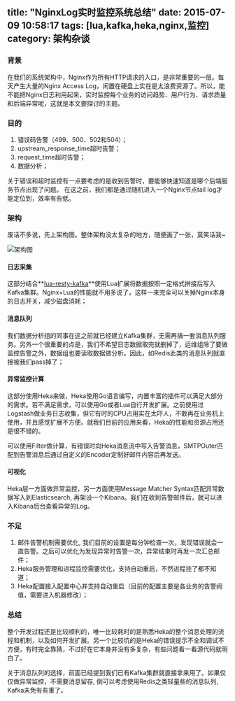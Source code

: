 title: "NginxLog实时监控系统总结"
date: 2015-07-09 10:58:17
tags: [lua,kafka,heka,nginx,监控]
category: 架构杂谈
---

### 背景
在我们的系统架构中，Nginx作为所有HTTP请求的入口，是非常重要的一层。每天产生大量的Nginx Access Log，闲置在硬盘上实在是太浪费资源了。所以，能不能把Nginx日志利用起来，实时监控每个业务的访问趋势、用户行为、请求质量和后端异常呢，这就是本文要探讨的主题。

### 目的

1. 错误码告警（499、500、502和504）；
2. upstream_response_time超时告警；
3. request_time超时告警；
4. 数据分析；


关于错误和超时监控有一点要考虑的是收到告警时，要能够快速知道是哪个后端服务节点出现了问题。
在这之前，我们都是通过随机进入一个Nginx节点tail log才能定位到，效率有些低。

### 架构
废话不多说，先上架构图。整体架构没太复杂的地方，随便画了一张，莫笑话我~ 

![架构图](http://7lrvxo.com1.z0.glb.clouddn.com/images/NginxLog监控架构图.png)

#### 日志采集
这部分结合**[lua-resty-kafka](https://github.com/doujiang24/lua-resty-kafka)**使用Lua扩展将数据按照一定格式拼接后写入Kafka集群。Nginx+Lua的性能就不用多说了，这样一来完全可以关掉Nginx本身的日志开关，减少磁盘消耗；

#### 消息队列
我们数据分析组的同事在这之前就已经建立Kafka集群，无需再搞一套消息队列服务。另外一个很重要的点是，我们不希望日志数据取完就删掉了，运维组除了要做监控告警之外，数据组也要读取数据做分析。因此，如Redis此类的消息队列就直接被我们pass掉了；

#### 异常监控计算
这部分使用Heka来做，Heka使用Go语言编写，内置丰富的插件可以满足大部分的需求。若不满足需求，可以使用Go或者Lua自行开发扩展。之前使用过Logstash做业务日志收集，但它有时的CPU占用实在太吓人，不敢再在业务机上使用，并且感觉扩展不方便。就我们目前的应用来看，Heka的性能和资源占用还是很不错的。

可以使用Filter做计算，有错误时向Heka消息流中写入告警消息，SMTPOuter匹配到告警消息后通过自定义的Encoder定制好邮件内容后再发送。

#### 可视化
Heka层一方面做异常监控，另一方面使用Message Matcher Syntax匹配异常数据写入到Elasticsearch, 再架设一个Kibana。我们在收到告警邮件后，就可以进入Kibana后台查看异常的Log。

### 不足
1. 邮件告警机制需要优化, 我们目前的设置是每分钟检查一次，发现错误就会一直告警。之后可以优化为发现异常时告警一次，异常结束时再发一次汇总邮件；
2. Heka服务管理和进程监控需要优化，支持自动重启，不然进程挂了都不知道；
3. Heka配置接入配置中心并支持自动重启（目前的配置主要是各业务的告警阀值，需要进入机器修改）；

### 总结
整个开发过程还是比较顺利的，唯一比较耗时的是熟悉Heka的整个消息处理的流程和机制，以及如何开发扩展。另一个比较坑的是Heka的错误提示不全和调试不方便，有时完全靠猜，不过好在它本身并没有多复杂，有些问题看一看源代码就明白了。

关于消息队列的选择，前面已经提到我们已有Kafka集群就直接拿来用了。如果仅仅做异常监控，不需要消息留存, 倒可以考虑使用Redis之类轻量些的消息队列, Kafka未免有些重了。

